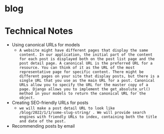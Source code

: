 # blog

# Technical Notes
 - Using canonical URLs for models
   - `A website might have different pages that display the same content. In our application, the initial part
of the content for each post is displayed both on the post list page and the post detail page. A canonical
URL is the preferred URL for a resource. You can think of it as the URL of the most representative
page for specific content. There might be different pages on your site that display posts, but there is a
single URL that you use as the main URL for a post. Canonical URLs allow you to specify the URL for
the master copy of a page. Django allows you to implement the get_absolute_url() method in your
models to return the canonical URL for the object.`
 - Creating SEO-friendly URLs for posts 
   - `we will make a post detail URL to look like
/blog/2022/1/1/some-slug-string/ . We will provide search engines with friendly URLs
to index, containing both the title and date of the post.`
 - Recommending posts by email
